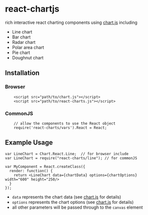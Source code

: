 react-chartjs
============

rich interactive react charting components using [chart.js](http://www.chartjs.org/) including

* Line chart
* Bar chart
* Radar chart
* Polar area chart
* Pie chart
* Doughnut chart

Installation
------------
### Browser
```
    <script src="path/to/chart.js"></script>
    <script src="path/to/react-charts.js"></script>
```

### CommonJS
```
    // allow the components to use the React object
    require('react-charts/vars').React = React;
```

Example Usage
-------------
```
var LineChart = Chart.React.Line;  // for browser include
var LineChart = require("react-charts/line"); // for commonJS

var MyComponent = React.createClass({
  render: function() {
    return <LineChart data={chartData} options={chartOptions} width="600" height="250/>
  }
});
```

* ```data``` represents the chart data (see [chart.js](http://www.chartjs.org/) for details)
* ```options``` represents the chart options (see [chart.js](http://www.chartjs.org/) for details)
* all other parameters will be passed through to the ```canvas``` element
